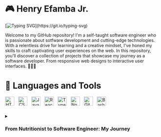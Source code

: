 # 🎮 Henry Efamba Jr.

[![Typing SVG](https://readme-typing-svg.demolab.com?font=Fira+Code&pause=1000&color=F7F7F7&width=435&lines=Software+Engineer+%2B+Gaming+PC+Nerd!)](https://git.io/typing-svg)


Welcome to my GitHub repository! I'm a self-taught software engineer who is passionate about sotfware development and cutting-edge technologies. With a relentless drive for learning and a creative mindset, I've honed my skills to craft captivating user experiences on the web. In this repository, you'll discover a collection of projects that showcase my journey as a software developer. From responsive web designs to interactive user interfaces. 👨🏿‍💻

# 🧰 Languages and Tools

<img align="left" alt="HTML" width="30px" style="padding-right:10px;" src="https://cdn.jsdelivr.net/gh/devicons/devicon/icons/html5/html5-plain.svg" />
<img align="left" alt="CSS" width="30px" style="padding-right:10px;" src="https://cdn.jsdelivr.net/gh/devicons/devicon/icons/css3/css3-plain.svg" />
<img align="left" alt="JavaScript" width="30px" style="padding-right:10px;" src="https://cdn.jsdelivr.net/gh/devicons/devicon/icons/javascript/javascript-plain.svg" />
<img align="left" alt="React" width="30px" style="padding-right:10px;" src="https://cdn.jsdelivr.net/gh/devicons/devicon/icons/react/react-original.svg" />
<img align="left" alt="TypeScript" width="30px" style="padding-right:10px;" src="https://cdn.jsdelivr.net/gh/devicons/devicon/icons/typescript/typescript-plain.svg" />
<img align="left" alt="NodeJS" width="30px" style="padding-right:10px;" src="https://cdn.jsdelivr.net/gh/devicons/devicon/icons/nodejs/nodejs-original.svg" />
<img align="left" alt="GitHub" width="30px" style="padding-right:10px;" src="https://cdn.jsdelivr.net/gh/devicons/devicon/icons/github/github-original.svg" />
<img align="left" alt="Bash" width="30px" style="padding-right:10px;" src="https://cdn.jsdelivr.net/gh/devicons/devicon/icons/bash/bash-original.svg" />
<br/>

#
<details>
 <summary><h3>From Nutritionist to Software Engineer: My Journey</h3></summary>
 In 2020, as the world grappled with a global pandemic, I found myself at a crossroads. I had built a career as a nutritionist but felt a yearning for something new. It was during this time that I embarked on a path of transformation, making a bold decision to shift gears and dive headfirst into the world of coding.

My inspiration came from close friends in the tech industry, whose passion and innovation were contagious. Building my first gaming PC opened my eyes to the limitless possibilities that technology offered, sparking a newfound curiosity within me.

As I delved into coding, I discovered a profound connection between my creative spirit and front-end web development. Designing visually captivating user interfaces and crafting seamless user experiences gave me that same exhilarating itch as content creation did.

In February 2022, I took a leap of faith, leaving my nutritionist job behind to fully commit to my web development journey. The path was challenging, but my determination never wavered. I knew I was on the right track.

Summer 2023 marked a significant milestone in my journey as I secured a software engineering internship. The experience was transformative, providing invaluable insights into the life of a software engineer. It brought clarity, reaffirming my passion for this field.

I am immensely grateful for the knowledge and skills I gained during the internship. It served as a bridge between theory and practice, equipping me to tackle real-world challenges. And now, with renewed vigor, I continue my quest to advance my skills, fueled by a burning passion for software engineering and an unwavering commitment to my craft.

The journey from nutritionist to software engineer has been nothing short of extraordinary. It's a testament to the power of determination, resilience, and the boundless opportunities that emerge when one dares to chase their dreams.





